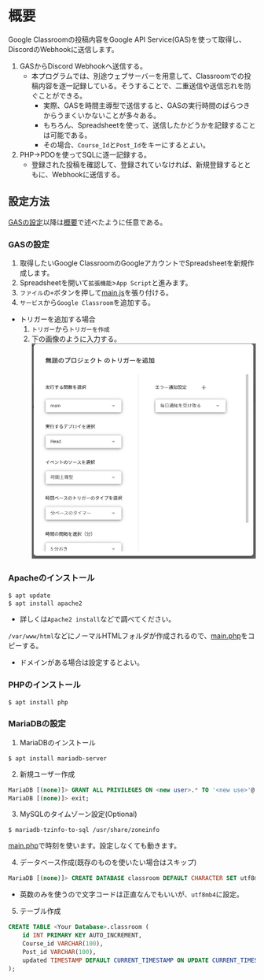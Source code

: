 # 概要
Google Classroomの投稿内容をGoogle API Service(GAS)を使って取得し、DiscordのWebhookに送信します。

1. GASからDiscord Webhookへ送信する。
    * 本プログラムでは、別途ウェブサーバーを用意して、Classroomでの投稿内容を逐一記録している。そうすることで、二重送信や送信忘れを防ぐことができる。
        * 実際、GASを時間主導型で送信すると、GASの実行時間のばらつきからうまくいかないことが多々ある。
        * もちろん、Spreadsheetを使って、送信したかどうかを記録することは可能である。
        * その場合、`Course_Id`と`Post_Id`をキーにするとよい。
2. PHP->PDOを使ってSQLに逐一記録する。
    * 登録された投稿を確認して、登録されていなければ、新規登録するとともに、Webhookに送信する。

## 設定方法

[GASの設定](/README.md#gasの設定)以降は[概要](/README.md#概要)で述べたように任意である。

### GASの設定
1. 取得したいGoogle ClassroomのGoogleアカウントでSpreadsheetを新規作成します。
2. Spreadsheetを開いて`拡張機能`>`App Script`と進みます。
3. `ファイル`の`+`ボタンを押して[main.js](/scr/main.js)を張り付ける。
4. `サービス`から`Google Classroom`を追加する。

* トリガーを追加する場合
    1. `トリガー`から`トリガーを作成`
    2. 下の画像のように入力する。
    ![image.png](/img/image.png)


### Apacheのインストール
```shell
$ apt update
$ apt install apache2
```
* 詳しくは`Apache2 install`などで調べてください。

`/var/www/html`などにノーマルHTMLフォルダが作成されるので、[main.php](/scr/main.php)をコピーする。

* ドメインがある場合は設定するとよい。

### PHPのインストール
```shell
$ apt install php
```

### MariaDBの設定

1. MariaDBのインストール
```shell
$ apt install mariadb-server
```

2. 新規ユーザー作成
```sql
MariaDB [(none)]> GRANT ALL PRIVILEGES ON <new user>.* TO '<new use>'@'localhost' IDENTIFIED BY '<mariadb user password>';
MariaDB [(none)]> exit;
```

3. MySQLのタイムゾーン設定(Optional)
```shell
$ mariadb-tzinfo-to-sql /usr/share/zoneinfo
```

[main.php](/scr/main.php)で時刻を使います。設定しなくても動きます。

4. データベース作成(既存のものを使いたい場合はスキップ)
```sql
MariaDB [(none)]> CREATE DATABASE classroom DEFAULT CHARACTER SET utf8mb4 DEFAULT COLLATE utf8mb4_general_ci;
```
* 英数のみを使うので文字コードは正直なんでもいいが、`utf8mb4`に設定。

5. テーブル作成
```sql
CREATE TABLE <Your Database>.classroom (
    id INT PRIMARY KEY AUTO_INCREMENT, 
    Course_id VARCHAR(100), 
    Post_id VARCHAR(100), 
    updated TIMESTAMP DEFAULT CURRENT_TIMESTAMP ON UPDATE CURRENT_TIMESTAMP
);
```